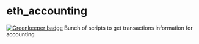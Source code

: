 # eth_accounting

[![Greenkeeper badge](https://badges.greenkeeper.io/Neufund/eth_accounting.svg)](https://greenkeeper.io/)
Bunch of scripts to get transactions information for accounting
